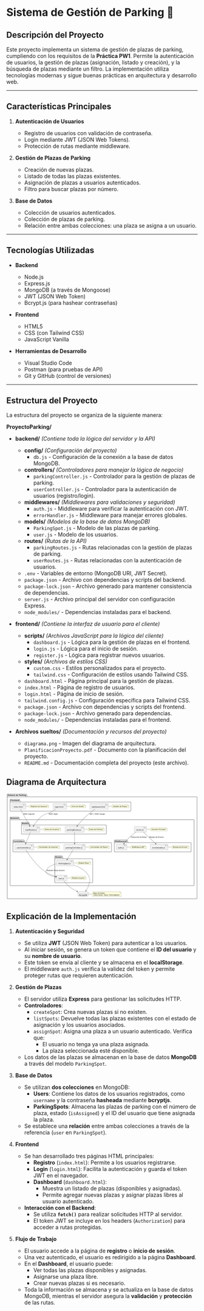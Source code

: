 # Sistema de Gestión de Parking 🚗

## **Descripción del Proyecto**
Este proyecto implementa un sistema de gestión de plazas de parking, cumpliendo con los requisitos de la **Práctica PW1**. Permite la autenticación de usuarios, la gestión de plazas (asignación, listado y creación), y la búsqueda de plazas mediante un filtro. La implementación utiliza tecnologías modernas y sigue buenas prácticas en arquitectura y desarrollo web.

---

## **Características Principales**
1. **Autenticación de Usuarios**  
   - Registro de usuarios con validación de contraseña.  
   - Login mediante JWT (JSON Web Tokens).  
   - Protección de rutas mediante middleware.

2. **Gestión de Plazas de Parking**  
   - Creación de nuevas plazas.  
   - Listado de todas las plazas existentes.  
   - Asignación de plazas a usuarios autenticados.  
   - Filtro para buscar plazas por número.

3. **Base de Datos**  
   - Colección de usuarios autenticados.  
   - Colección de plazas de parking.  
   - Relación entre ambas colecciones: una plaza se asigna a un usuario.  

---

## **Tecnologías Utilizadas**
- **Backend**  
  - Node.js  
  - Express.js  
  - MongoDB (a través de Mongoose)  
  - JWT (JSON Web Token)  
  - Bcrypt.js (para hashear contraseñas)  

- **Frontend**  
  - HTML5  
  - CSS (con Tailwind CSS)  
  - JavaScript Vanilla  

- **Herramientas de Desarrollo**  
  - Visual Studio Code  
  - Postman (para pruebas de API)  
  - Git y GitHub (control de versiones)  

---

## Estructura del Proyecto

La estructura del proyecto se organiza de la siguiente manera:

**ProyectoParking/**
- **backend/** _(Contiene toda la lógica del servidor y la API)_
  - **config/** _(Configuración del proyecto)_
    - `db.js` - Configuración de la conexión a la base de datos MongoDB.
  - **controllers/** _(Controladores para manejar la lógica de negocio)_
    - `parkingController.js` - Controlador para la gestión de plazas de parking.
    - `userController.js` - Controlador para la autenticación de usuarios (registro/login).
  - **middlewares/** _(Middlewares para validaciones y seguridad)_
    - `auth.js` - Middleware para verificar la autenticación con JWT.
    - `errorHandler.js` - Middleware para manejar errores globales.
  - **models/** _(Modelos de la base de datos MongoDB)_
    - `ParkingSpot.js` - Modelo de las plazas de parking.
    - `user.js` - Modelo de los usuarios.
  - **routes/** _(Rutas de la API)_
    - `parkingRoutes.js` - Rutas relacionadas con la gestión de plazas de parking.
    - `userRoutes.js` - Rutas relacionadas con la autenticación de usuarios.
  - `.env` - Variables de entorno (MongoDB URI, JWT Secret).
  - `package.json` - Archivo con dependencias y scripts del backend.
  - `package-lock.json` - Archivo generado para mantener consistencia de dependencias.
  - `server.js` - Archivo principal del servidor con configuración Express.
  - `node_modules/` - Dependencias instaladas para el backend.

- **frontend/** _(Contiene la interfaz de usuario para el cliente)_
  - **scripts/** _(Archivos JavaScript para la lógica del cliente)_
    - `dashboard.js` - Lógica para la gestión de plazas en el frontend.
    - `login.js` - Lógica para el inicio de sesión.
    - `register.js` - Lógica para registrar nuevos usuarios.
  - **styles/** _(Archivos de estilos CSS)_
    - `custom.css` - Estilos personalizados para el proyecto.
    - `tailwind.css` - Configuración de estilos usando Tailwind CSS.
  - `dashboard.html` - Página principal para la gestión de plazas.
  - `index.html` - Página de registro de usuarios.
  - `login.html` - Página de inicio de sesión.
  - `tailwind.config.js` - Configuración específica para Tailwind CSS.
  - `package.json` - Archivo con dependencias y scripts del frontend.
  - `package-lock.json` - Archivo generado para dependencias.
  - `node_modules/` - Dependencias instaladas para el frontend.

- **Archivos sueltos/** _(Documentación y recursos del proyecto)_
  - `diagrama.png` - Imagen del diagrama de arquitectura.
  - `PlanificacionProyecto.pdf` - Documento con la planificación del proyecto.
  - `README.md` - Documentación completa del proyecto (este archivo).



## Diagrama de Arquitectura

![Diagrama de Arquitectura](./diagrama.png)


## **Explicación de la Implementación**

1. **Autenticación y Seguridad**  
   - Se utiliza **JWT** (JSON Web Token) para autenticar a los usuarios.  
   - Al iniciar sesión, se genera un token que contiene el **ID del usuario** y su **nombre de usuario**.
   - Este token se envía al cliente y se almacena en el **localStorage**.
   - El middleware `auth.js` verifica la validez del token y permite proteger rutas que requieren autenticación.

2. **Gestión de Plazas**  
   - El servidor utiliza **Express** para gestionar las solicitudes HTTP.
   - **Controladores**:
     - `createSpot`: Crea nuevas plazas si no existen.
     - `listSpots`: Devuelve todas las plazas existentes con el estado de asignación y los usuarios asociados.
     - `assignSpot`: Asigna una plaza a un usuario autenticado. Verifica que:
       - El usuario no tenga ya una plaza asignada.
       - La plaza seleccionada esté disponible.  
   - Los datos de las plazas se almacenan en la base de datos **MongoDB** a través del modelo `ParkingSpot`.

3. **Base de Datos**  
   - Se utilizan **dos colecciones** en MongoDB:
     - **Users**: Contiene los datos de los usuarios registrados, como `username` y la contraseña **hasheada** mediante **bcryptjs**.
     - **ParkingSpots**: Almacena las plazas de parking con el número de plaza, estado (`isAssigned`) y el ID del usuario que tiene asignada la plaza.  
   - Se establece una **relación** entre ambas colecciones a través de la referencia (`user` en `ParkingSpot`).

4. **Frontend**  
   - Se han desarrollado tres páginas HTML principales:  
     - **Registro** (`index.html`): Permite a los usuarios registrarse.  
     - **Login** (`login.html`): Facilita la autenticación y guarda el token JWT en el navegador.  
     - **Dashboard** (`dashboard.html`):  
       - Muestra un listado de plazas (disponibles y asignadas).  
       - Permite agregar nuevas plazas y asignar plazas libres al usuario autenticado.  
   - **Interacción con el Backend**:
     - Se utiliza **`fetch()`** para realizar solicitudes HTTP al servidor.
     - El token JWT se incluye en los headers (`Authorization`) para acceder a rutas protegidas.

5. **Flujo de Trabajo**  
   - El usuario accede a la página de **registro** o **inicio de sesión**.
   - Una vez autenticado, el usuario es redirigido a la página **Dashboard**.
   - En el **Dashboard**, el usuario puede:  
     - Ver todas las plazas disponibles y asignadas.  
     - Asignarse una plaza libre.  
     - Crear nuevas plazas si es necesario.  
   - Toda la información se almacena y se actualiza en la base de datos MongoDB, mientras el servidor asegura la **validación** y **protección** de las rutas.

